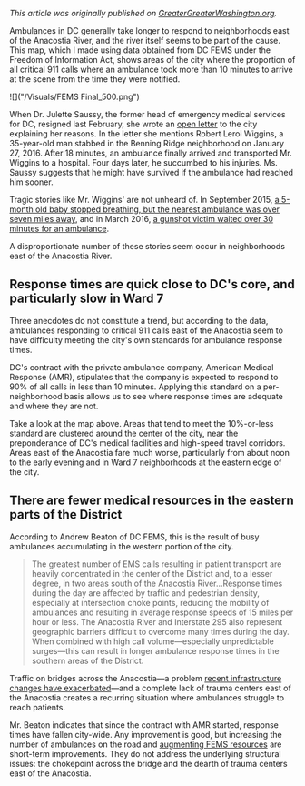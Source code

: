 *This article was originally published on [GreaterGreaterWashington.org](http://greatergreaterwashington.org/post/33374/ambulances-take-longer-to-reach-you-if-you-live-east-of-the-anacostia-river/).*

Ambulances in DC generally take longer to respond to neighborhoods east of the Anacostia River, and the river itself seems to be part of the cause. This map, which I made using data obtained from DC FEMS under the Freedom of Information Act, shows areas of the city where the proportion of all critical 911 calls where an ambulance took more than 10 minutes to arrive at the scene from the time they were notified.

![]("/Visuals/FEMS Final_500.png")

When Dr. Julette Saussy, the former head of emergency medical services for DC, resigned last February, she wrote an [open letter](http://dcist.com/2016/02/_dr_jullette_saussy_resignation.php) to the city explaining her reasons. In the letter she mentions Robert Leroi Wiggins, a 35-year-old man stabbed in the Benning Ridge neighborhood on January 27, 2016. After 18 minutes, an ambulance finally arrived and transported Mr. Wiggins to a hospital. Four days later, he succumbed to his injuries. Ms. Saussy suggests that he might have survived if the ambulance had reached him sooner.

Tragic stories like Mr. Wiggins' are not unheard of. In September 2015, [a 5-month old baby stopped breathing, but the nearest ambulance was over seven miles away](http://greatergreaterwashington.org/www.nbcwashington.com/news/local/Young-Child-Dies-DC-324211401.html), and in March 2016, [a gunshot victim waited over 30 minutes for an ambulance](http://greatergreaterwashington.org/www.fox5dc.com/news/local-news/104327114-story).

A disproportionate number of these stories seem occur in neighborhoods east of the Anacostia River.

## Response times are quick close to DC's core, and particularly slow in Ward 7

Three anecdotes do not constitute a trend, but according to the data, ambulances responding to critical 911 calls east of the Anacostia seem to have difficulty meeting the city's own standards for ambulance response times.

DC's contract with the private ambulance company, American Medical Response (AMR), stipulates that the company is expected to respond to 90% of all calls in less than 10 minutes. Applying this standard on a per-neighborhood basis allows us to see where response times are adequate and where they are not.

Take a look at the map above. Areas that tend to meet the 10%-or-less standard are clustered around the center of the city, near the preponderance of DC's medical facilities and high-speed travel corridors. Areas east of the Anacostia fare much worse, particularly from about noon to the early evening and in Ward 7 neighborhoods at the eastern edge of the city.

## There are fewer medical resources in the eastern parts of the District

According to Andrew Beaton of DC FEMS, this is the result of busy ambulances accumulating in the western portion of the city.

>The greatest number of EMS calls resulting in patient transport are heavily concentrated in the center of the District and, to a lesser degree, in two areas south of the Anacostia River...Response times during the day are affected by traffic and pedestrian density, especially at intersection choke points, reducing the mobility of ambulances and resulting in average response speeds of 15 miles per hour or less. The Anacostia River and Interstate 295 also represent geographic barriers difficult to overcome many times during the day. When combined with high call volume—especially unpredictable surges—this can result in longer ambulance response times in the southern areas of the District.

Traffic on bridges across the Anacostia—a problem [recent infrastructure changes have exacerbated](http://greatergreaterwashington.org/post/26964/dc-made-it-more-appealing-to-drive-through-east-of-the-river-neighborhoods-to-get-between-maryland-/)—and a complete lack of trauma centers east of the Anacostia creates a recurring situation where ambulances struggle to reach patients.

Mr. Beaton indicates that since the contract with AMR started, response times have fallen city-wide. Any improvement is good, but increasing the number of ambulances on the road and [augmenting FEMS resources](https://www.washingtonpost.com/local/dc-considering-uber-in-place-of-ambulances-for-some-patients/2016/07/11/06ad0732-47b1-11e6-8dac-0c6e4accc5b1_story.html) are short-term improvements. They do not address the underlying structural issues: the chokepoint across the bridge and the dearth of trauma centers east of the Anacostia.


